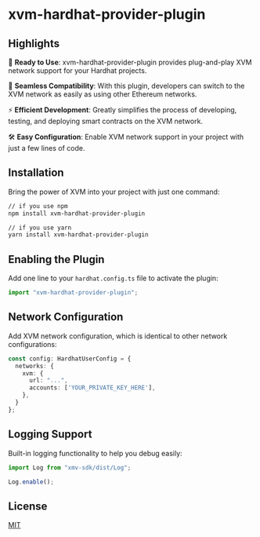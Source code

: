# xvm-hardhat-provider-plugin

## Highlights

🚀 **Ready to Use**: xvm-hardhat-provider-plugin provides plug-and-play XVM network support for your Hardhat projects.

🔄 **Seamless Compatibility**: With this plugin, developers can switch to the XVM network as easily as using other Ethereum networks.

⚡ **Efficient Development**: Greatly simplifies the process of developing, testing, and deploying smart contracts on the XVM network.

🛠 **Easy Configuration**: Enable XVM network support in your project with just a few lines of code.

## Installation

Bring the power of XVM into your project with just one command:

```bash
// if you use npm
npm install xvm-hardhat-provider-plugin

// if you use yarn
yarn install xvm-hardhat-provider-plugin
```

## Enabling the Plugin

Add one line to your `hardhat.config.ts` file to activate the plugin:

```typescript:hardhat.config.ts
import "xvm-hardhat-provider-plugin";
```

## Network Configuration

Add XVM network configuration, which is identical to other network configurations:

```typescript:hardhat.config.ts
const config: HardhatUserConfig = {
  networks: {
    xvm: {
      url: "...",
      accounts: ['YOUR_PRIVATE_KEY_HERE'],
    },
  }
};
```

## Logging Support

Built-in logging functionality to help you debug easily:

```typescript:hardhat.config.ts
import Log from "xmv-sdk/dist/Log";

Log.enable();
```

## License
[MIT](LICENSE)